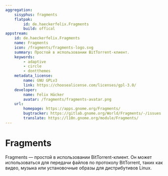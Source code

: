 ```yaml
---
aggregation: 
    sisyphus: fragments
    flatpak: 
        id: de.haeckerfelix.Fragments
        build: offical
appstream:
    id: de.haeckerfelix.Fragments
    name: Fragments
    icon: /fragments/fragments-logo.svg
    summary: Простой в использовании BitTorrent-клиент.
    keywords:
        - adaptive
        - circle
        - dontthemes
    metadata_license: 
        name: GNU GPLv3
        link: https://choosealicense.com/licenses/gpl-3.0/
    developer: 
        name: Felix Häcker
        avatar: /fragments/fragments-avatar.png
    url: 
        homepage: https://apps.gnome.org/Fragments/
        bugtracker: https://gitlab.gnome.org/World/Fragments/-/issues
        translate: https://l10n.gnome.org/module/Fragments/
---
```


# Fragments

Fragments — простой в использовании BitTorrent-клиент. Он может использоваться для передачи файлов по протоколу BitTorrent, таких как видео, музыка или установочные образы для дистрибутивов Linux.

<!--@include: @apps/_parts/install/content-repo.md-->
<!--@include: @apps/_parts/install/content-flatpak.md-->